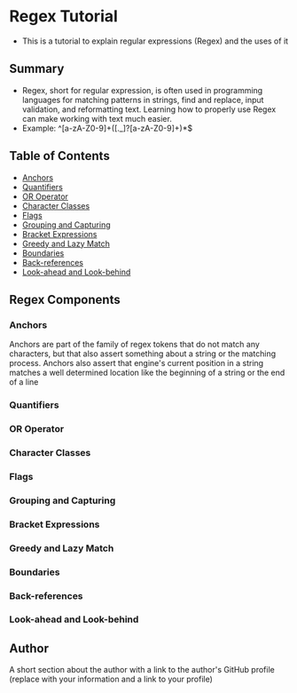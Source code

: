# Regex Tutorial

- This is a tutorial to explain regular expressions (Regex) and the uses of it

## Summary

- Regex, short for regular expression, is often used in programming languages for matching patterns in strings,
  find and replace, input validation, and reformatting text. Learning how to properly use Regex can make working with text much easier.
- Example: ^[a-zA-Z0-9]+([._]?[a-zA-Z0-9]+)\*$

## Table of Contents

- [Anchors](#anchors)
- [Quantifiers](#quantifiers)
- [OR Operator](#or-operator)
- [Character Classes](#character-classes)
- [Flags](#flags)
- [Grouping and Capturing](#grouping-and-capturing)
- [Bracket Expressions](#bracket-expressions)
- [Greedy and Lazy Match](#greedy-and-lazy-match)
- [Boundaries](#boundaries)
- [Back-references](#back-references)
- [Look-ahead and Look-behind](#look-ahead-and-look-behind)

## Regex Components

### Anchors

Anchors are part of the family of regex tokens that do not match any characters, but that also assert something about a string or the matching process.
Anchors also assert that engine's current position in a string matches a well determined location like the beginning of a string or the end of a line

### Quantifiers

### OR Operator

### Character Classes

### Flags

### Grouping and Capturing

### Bracket Expressions

### Greedy and Lazy Match

### Boundaries

### Back-references

### Look-ahead and Look-behind

## Author

A short section about the author with a link to the author's GitHub profile (replace with your information and a link to your profile)
